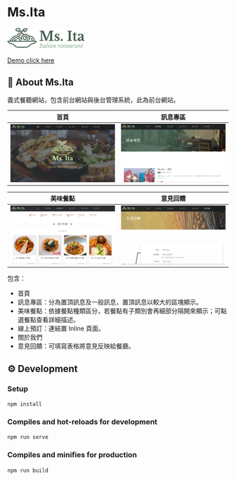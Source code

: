 # Ms.Ita
<img src="doc/msita_logo.png" width="35%"/>

[Demo click here](http://msita.surge.sh/home)


## 🍝 About Ms.Ita

義式餐聽網站，包含前台網站與後台管理系統，此為前台網站。

| 首頁 | 訊息專區 |
|--------------|-------------|
| <img src="doc/msita.png" /> | <img src="doc/msita_news.png" /> |

| 美味餐點 | 意見回饋 |
|--------------|-------------|
| <img src="doc/msita_menu.png" /> | <img src="doc/msita_feedback.png" /> |   

包含：
- 首頁
- 訊息專區：分為置頂訊息及一般訊息，置頂訊息以較大的區塊顯示。
- 美味餐點：依據餐點種類區分，若餐點有子類別會再細部分隔開來顯示；可點選餐點查看詳細描述。
- 線上預訂：連結置 Inline 頁面。
- 關於我們
- 意見回饋：可填寫表格將意見反映給餐廳。


## ⚙ Development

### Setup
```
npm install
```

### Compiles and hot-reloads for development
```
npm run serve
```

### Compiles and minifies for production
```
npm run build
```
